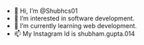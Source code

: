 - 👋 Hi, I’m @Shubhcs01
- 👀 I’m interested in software development.
- 🌱 I’m currently learning web development.
- 📫 My Instagram Id is shubham.gupta.014

<!---
Shubhcs01/Shubhcs01 is a ✨ special ✨ repository because its `README.md` (this file) appears on your GitHub profile.
You can click the Preview link to take a look at your changes.
--->
